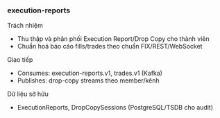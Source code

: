 ### execution-reports

Trách nhiệm
- Thu thập và phân phối Execution Report/Drop Copy cho thành viên
- Chuẩn hoá báo cáo fills/trades theo chuẩn FIX/REST/WebSocket

Giao tiếp
- Consumes: execution-reports.v1, trades.v1 (Kafka)
- Publishes: drop-copy streams theo member/kênh

Dữ liệu sở hữu
- ExecutionReports, DropCopySessions (PostgreSQL/TSDB cho audit)


